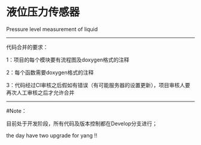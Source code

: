 # 液位压力传感器
Pressure level measurement of liquid


_________________________________________________________________________________________________________________________________
代码合并的要求：
 
   1：项目的每个模块要有流程图及doxygen格式的注释
   
   2：每个函数需要doxygen格式的注释
   
   3：代码经过CI审核之后假如有错误（有可能服务器的设置更新），项目审核人要再次人工审核之后才允许合并
   
 _______________________________________________________________________________________________________________________________
   

#Note：


  目前处于开发阶段，所有代码及版本控制都在Develop分支进行；
  
  the day have two upgrade for yang !!



